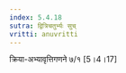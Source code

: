 ```yaml
---
index: 5.4.18
sutra: द्वित्रिचतुर्भ्यः सुच्
vritti: anuvritti
---
```


क्रिया-अभ्यावृत्तिगणने ७/१ [5।4।17]